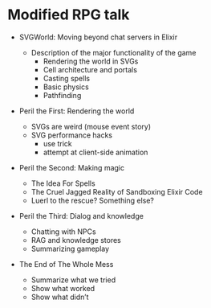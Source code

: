 
# Modified RPG talk

* SVGWorld: Moving beyond chat servers in Elixir
    * Description of the major functionality of the game
        * Rendering the world in SVGs
        * Cell architecture and portals
        * Casting spells
        * Basic physics
        * Pathfinding

* Peril the First: Rendering the world
    * SVGs are weird (mouse event story)
    * SVG performance hacks
        * use trick
        * attempt at client-side animation

* Peril the Second: Making magic
    * The Idea For Spells
    * The Cruel Jagged Reality of Sandboxing Elixir Code
    * Luerl to the rescue? Something else?

* Peril the Third: Dialog and knowledge
    * Chatting with NPCs
    * RAG and knowledge stores
    * Summarizing gameplay

* The End of The Whole Mess
    * Summarize what we tried
    * Show what worked
    * Show what didn’t 
